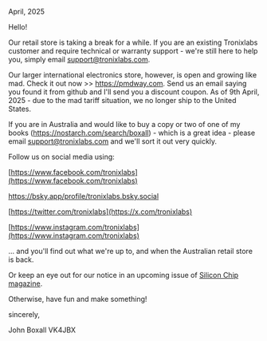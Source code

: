 April, 2025

Hello!

Our retail store is taking a break for a while.
If you are an existing Tronixlabs customer and require technical or warranty support - we're still here to help you, simply email support@tronixlabs.com.

Our larger international electronics store, however, is open and growing like mad. Check it out now >> https://pmdway.com. Send us an email saying you found it from github and I'll send you a discount coupon.
As of 9th April, 2025 - due to the mad tariff situation, we no longer ship to the United States. 


If you are in Australia and would like to buy a copy or two of one of my books (https://nostarch.com/search/boxall) - which is a great idea - please email support@tronixlabs.com
and we'll sort it out very quickly. 

Follow us on social media using:

[https://www.facebook.com/tronixlabs](https://www.facebook.com/tronixlabs)

https://bsky.app/profile/tronixlabs.bsky.social

[https://twitter.com/tronixlabs](https://x.com/tronixlabs)

[https://www.instagram.com/tronixlabs](https://www.instagram.com/tronixlabs)

... and you'll find out what we're up to, and when the Australian retail store is back. 

Or keep an eye out for our notice in an upcoming issue of [Silicon Chip magazine](https://www.siliconchip.com.au/). 

Otherwise, have fun and make something!

sincerely,

John Boxall VK4JBX
